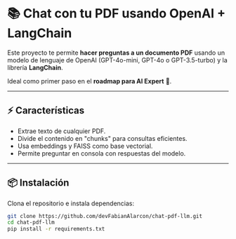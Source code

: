 # 📚 Chat con tu PDF usando OpenAI + LangChain

Este proyecto te permite **hacer preguntas a un documento PDF** usando un modelo de lenguaje de OpenAI (GPT-4o-mini, GPT-4o o GPT-3.5-turbo) y la librería **LangChain**.

Ideal como primer paso en el **roadmap para AI Expert** 🚀.

---

## ⚡ Características
- Extrae texto de cualquier PDF.
- Divide el contenido en "chunks" para consultas eficientes.
- Usa embeddings y FAISS como base vectorial.
- Permite preguntar en consola con respuestas del modelo.

---

## 📦 Instalación

Clona el repositorio e instala dependencias:

```bash
git clone https://github.com/devFabianAlarcon/chat-pdf-llm.git
cd chat-pdf-llm
pip install -r requirements.txt
